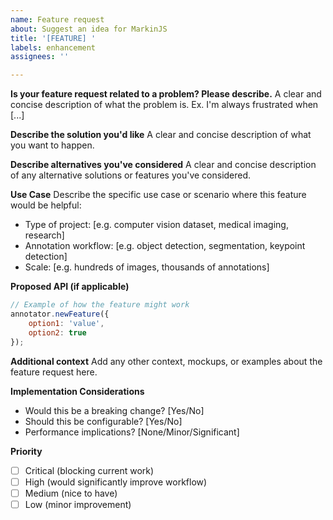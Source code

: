 ```yaml
---
name: Feature request
about: Suggest an idea for MarkinJS
title: '[FEATURE] '
labels: enhancement
assignees: ''

---
```


**Is your feature request related to a problem? Please describe.**
A clear and concise description of what the problem is. Ex. I'm always frustrated when [...]

**Describe the solution you'd like**
A clear and concise description of what you want to happen.

**Describe alternatives you've considered**
A clear and concise description of any alternative solutions or features you've considered.

**Use Case**
Describe the specific use case or scenario where this feature would be helpful:
- Type of project: [e.g. computer vision dataset, medical imaging, research]
- Annotation workflow: [e.g. object detection, segmentation, keypoint detection]
- Scale: [e.g. hundreds of images, thousands of annotations]

**Proposed API (if applicable)**
```javascript
// Example of how the feature might work
annotator.newFeature({
    option1: 'value',
    option2: true
});
```

**Additional context**
Add any other context, mockups, or examples about the feature request here.

**Implementation Considerations**
- Would this be a breaking change? [Yes/No]
- Should this be configurable? [Yes/No]
- Performance implications? [None/Minor/Significant]

**Priority**
- [ ] Critical (blocking current work)
- [ ] High (would significantly improve workflow)
- [ ] Medium (nice to have)
- [ ] Low (minor improvement)